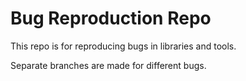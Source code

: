 # Bug Reproduction Repo

This repo is for reproducing bugs in libraries and tools.

Separate branches are made for different bugs.

